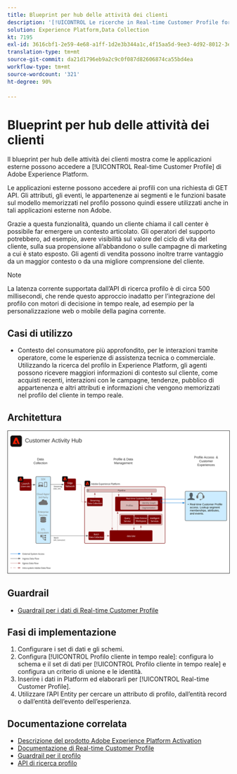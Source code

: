 ```yaml
---
title: Blueprint per hub delle attività dei clienti
description: '[!UICONTROL Le ricerche in Real-time Customer Profile forniscono informazioni sul contesto utili per fornire assistenza tecnica e commerciale mediante un operatore.]'
solution: Experience Platform,Data Collection
kt: 7195
exl-id: 3616cbf1-2e59-4e68-a1ff-1d2e3b344a1c,4f15aa5d-9ee3-4d92-8012-3e2f0c0d615f
translation-type: tm+mt
source-git-commit: da21d1796eb9a2c9c0f087d82606874ca55bd4ea
workflow-type: tm+mt
source-wordcount: '321'
ht-degree: 90%

---
```


# Blueprint per hub delle attività dei clienti

Il blueprint per hub delle attività dei clienti mostra come le applicazioni esterne possono accedere a [!UICONTROL Real-time Customer Profile] di Adobe Experience Platform.

Le applicazioni esterne possono accedere ai profili con una richiesta di GET API. Gli attributi, gli eventi, le appartenenze ai segmenti e le funzioni basate sul modello memorizzati nel profilo possono quindi essere utilizzati anche in tali applicazioni esterne non Adobe.

Grazie a questa funzionalità, quando un cliente chiama il call center è possibile far emergere un contesto articolato. Gli operatori del supporto potrebbero, ad esempio, avere visibilità sul valore del ciclo di vita del cliente, sulla sua propensione all’abbandono o sulle campagne di marketing a cui è stato esposto. Gli agenti di vendita possono inoltre trarre vantaggio da un maggior contesto o da una migliore comprensione del cliente.

>[!NOTE]
>
>La latenza corrente supportata dall’API di ricerca profilo è di circa 500 millisecondi, che rende questo approccio inadatto per l’integrazione del profilo con motori di decisione in tempo reale, ad esempio per la personalizzazione web o mobile della pagina corrente.

## Casi di utilizzo

* Contesto del consumatore più approfondito, per le interazioni tramite operatore, come le esperienze di assistenza tecnica o commerciale. Utilizzando la ricerca del profilo in Experience Platform, gli agenti possono ricevere maggiori informazioni di contesto sul cliente, come acquisti recenti, interazioni con le campagne, tendenze, pubblico di appartenenza e altri attributi e informazioni che vengono memorizzati nel profilo del cliente in tempo reale.

## Architettura

<img src="assets/customer_activity_hub.svg" alt="Architettura di riferimento per il blueprint per hub delle attività dei clienti" style="border:1px solid #4a4a4a" />


## Guardrail

* [Guardrail per i dati di Real-time Customer Profile](https://experienceleague.adobe.com/docs/experience-platform/profile/guardrails.html?lang=it)

## Fasi di implementazione

1. Configurare i set di dati e gli schemi.
1. Configura [!UICONTROL Profilo cliente in tempo reale]: configura lo schema e il set di dati per [!UICONTROL Profilo cliente in tempo reale] e configura un criterio di unione e le identità.
1. Inserire i dati in Platform ed elaborarli per [!UICONTROL Real-time Customer Profile].
1. Utilizzare l’API Entity per cercare un attributo di profilo, dall’entità record o dall’entità dell’evento dell’esperienza.

## Documentazione correlata

* [Descrizione del prodotto Adobe Experience Platform Activation](https://helpx.adobe.com/it/legal/product-descriptions/adobe-experience-platform0.html)
* [Documentazione di Real-time Customer Profile](https://experienceleague.adobe.com/docs/experience-platform/profile/home.html?lang=it)
* [Guardrail per il profilo](https://experienceleague.adobe.com/docs/experience-platform/profile/guardrails.html)
* [API di ricerca profilo](https://www.adobe.io/apis/experienceplatform/home/api-reference.html)
